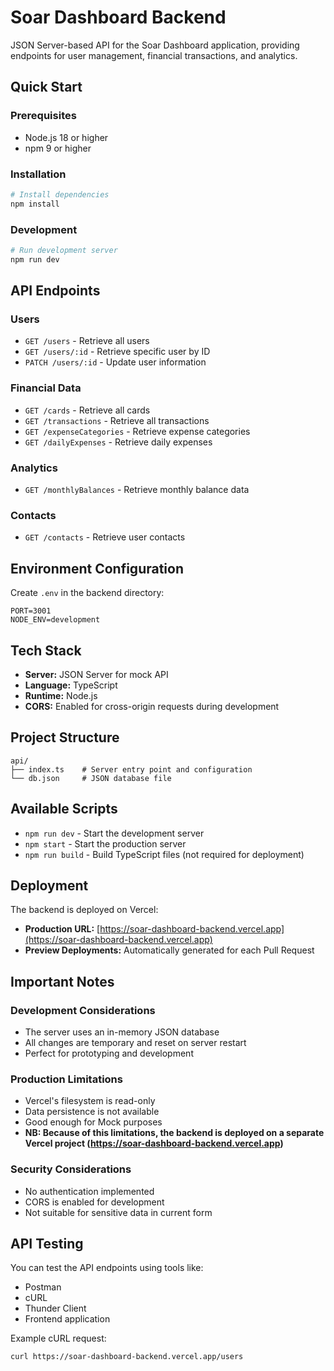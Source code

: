 # Soar Dashboard Backend

JSON Server-based API for the Soar Dashboard application, providing endpoints for user management, financial transactions, and analytics.

## Quick Start

### Prerequisites

- Node.js 18 or higher
- npm 9 or higher

### Installation

```bash
# Install dependencies
npm install
```

### Development

```bash
# Run development server
npm run dev
```

## API Endpoints

### Users
- `GET /users` - Retrieve all users
- `GET /users/:id` - Retrieve specific user by ID
- `PATCH /users/:id` - Update user information

### Financial Data
- `GET /cards` - Retrieve all cards
- `GET /transactions` - Retrieve all transactions
- `GET /expenseCategories` - Retrieve expense categories
- `GET /dailyExpenses` - Retrieve daily expenses

### Analytics
- `GET /monthlyBalances` - Retrieve monthly balance data

### Contacts
- `GET /contacts` - Retrieve user contacts

## Environment Configuration

Create `.env` in the backend directory:

```env
PORT=3001
NODE_ENV=development
```

## Tech Stack

- **Server:** JSON Server for mock API
- **Language:** TypeScript
- **Runtime:** Node.js
- **CORS:** Enabled for cross-origin requests during development

## Project Structure

```
api/
├── index.ts    # Server entry point and configuration
└── db.json     # JSON database file
```

## Available Scripts

- `npm run dev` - Start the development server
- `npm start` - Start the production server
- `npm run build` - Build TypeScript files (not required for deployment)

## Deployment

The backend is deployed on Vercel:

- **Production URL:** [https://soar-dashboard-backend.vercel.app](https://soar-dashboard-backend.vercel.app)
- **Preview Deployments:** Automatically generated for each Pull Request

## Important Notes

### Development Considerations
- The server uses an in-memory JSON database
- All changes are temporary and reset on server restart
- Perfect for prototyping and development

### Production Limitations
- Vercel's filesystem is read-only
- Data persistence is not available
- Good enough for Mock purposes
- **NB: Because of this limitations, the backend is deployed on a separate Vercel project (https://soar-dashboard-backend.vercel.app)**

### Security Considerations
- No authentication implemented
- CORS is enabled for development
- Not suitable for sensitive data in current form

## API Testing

You can test the API endpoints using tools like:
- Postman
- cURL
- Thunder Client
- Frontend application

Example cURL request:
```bash
curl https://soar-dashboard-backend.vercel.app/users
```